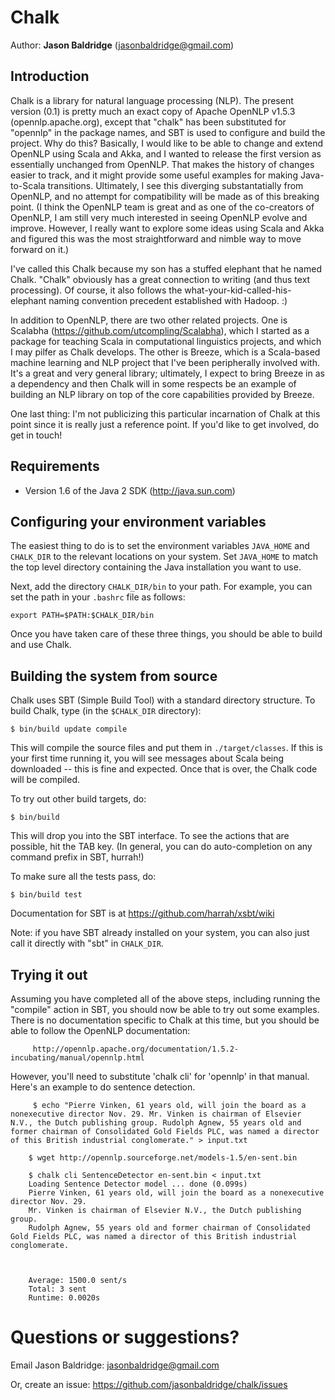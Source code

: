 # Chalk

Author: **Jason Baldridge** (jasonbaldridge@gmail.com)


## Introduction

Chalk is a library for natural language processing (NLP). The present version (0.1) is pretty much an exact copy of Apache OpenNLP v1.5.3 (opennlp.apache.org), except that "chalk" has been substituted for "opennlp" in the package names, and SBT is used to configure and build the project. Why do this? Basically, I would like to be able to change and extend OpenNLP using Scala and Akka, and I wanted to release the first version as essentially unchanged from OpenNLP. That makes the history of changes easier to track, and it might provide some useful examples for making Java-to-Scala transitions. Ultimately, I see this diverging substantatially from OpenNLP, and no attempt for compatibility will be made as of this breaking point. (I think the OpenNLP team is great and as one of the co-creators of OpenNLP, I am still very much interested in seeing OpenNLP evolve and improve. However, I really want to explore some ideas using Scala and Akka and figured this was the most straightforward and nimble way to move forward on it.)

I've called this Chalk because my son has a stuffed elephant that he named Chalk. "Chalk" obviously has a great connection to writing (and thus text processing). Of course, it also follows the what-your-kid-called-his-elephant naming convention precedent established with Hadoop. :)

In addition to OpenNLP, there are two other related projects. One is Scalabha (https://github.com/utcompling/Scalabha), which I started as a package for teaching Scala in computational linguistics projects, and which I may pilfer as Chalk develops. The other is Breeze, which is a Scala-based machine learning and NLP project that I've been peripherally involved with. It's a great and very general library; ultimately, I expect to bring Breeze in as a dependency and then Chalk will in some respects be an example of building an NLP library on top of the core capabilities provided by Breeze.

One last thing: I'm not publicizing this particular incarnation of Chalk at this point since it is really just a reference point. If you'd like to get involved, do get in touch!

## Requirements

* Version 1.6 of the Java 2 SDK (http://java.sun.com)

## Configuring your environment variables

The easiest thing to do is to set the environment variables `JAVA_HOME`
and `CHALK_DIR` to the relevant locations on your system. Set `JAVA_HOME`
to match the top level directory containing the Java installation you
want to use.

Next, add the directory `CHALK_DIR/bin` to your path. For example, you
can set the path in your `.bashrc` file as follows:

	export PATH=$PATH:$CHALK_DIR/bin

Once you have taken care of these three things, you should be able to
build and use Chalk.


## Building the system from source

Chalk uses SBT (Simple Build Tool) with a standard directory
structure.  To build Chalk, type (in the `$CHALK_DIR` directory):

	$ bin/build update compile

This will compile the source files and put them in
`./target/classes`. If this is your first time running it, you will see
messages about Scala being downloaded -- this is fine and
expected. Once that is over, the Chalk code will be compiled.

To try out other build targets, do:

	$ bin/build

This will drop you into the SBT interface. To see the actions that are
possible, hit the TAB key. (In general, you can do auto-completion on
any command prefix in SBT, hurrah!)

To make sure all the tests pass, do:

	$ bin/build test

Documentation for SBT is at <https://github.com/harrah/xsbt/wiki>

Note: if you have SBT already installed on your system, you can
also just call it directly with "sbt" in `CHALK_DIR`.


## Trying it out

Assuming you have completed all of the above steps, including running the "compile" action in SBT, you should now be able to try out some examples. There is no documentation specific to Chalk at this time, but you should be able to follow the OpenNLP documentation:

         http://opennlp.apache.org/documentation/1.5.2-incubating/manual/opennlp.html

However, you'll need to substitute 'chalk cli' for 'opennlp' in that manual. Here's an example to do sentence detection.

         $ echo "Pierre Vinken, 61 years old, will join the board as a nonexecutive director Nov. 29. Mr. Vinken is chairman of Elsevier N.V., the Dutch publishing group. Rudolph Agnew, 55 years old and former chairman of Consolidated Gold Fields PLC, was named a director of this British industrial conglomerate." > input.txt
 
        $ wget http://opennlp.sourceforge.net/models-1.5/en-sent.bin

        $ chalk cli SentenceDetector en-sent.bin < input.txt 
        Loading Sentence Detector model ... done (0.099s)
        Pierre Vinken, 61 years old, will join the board as a nonexecutive director Nov. 29.
        Mr. Vinken is chairman of Elsevier N.V., the Dutch publishing group.
        Rudolph Agnew, 55 years old and former chairman of Consolidated Gold Fields PLC, was named a director of this British industrial conglomerate.



        Average: 1500.0 sent/s 
        Total: 3 sent
        Runtime: 0.0020s

# Questions or suggestions?

Email Jason Baldridge: <jasonbaldridge@gmail.com>

Or, create an issue: <https://github.com/jasonbaldridge/chalk/issues>


